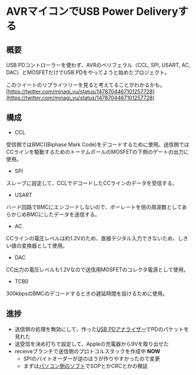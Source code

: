 # AVRマイコンでUSB Power Deliveryする

## 概要

USB PDコントローラーを使わず、AVRのペリフェラル（CCL, SPI, USART, AC, DAC）とMOSFETだけでUSB PDをやってようと始めたプロジェクト。

このツイートのリプライツリーを見ると考えてることがわかるかも。[https://twitter.com/minagi_yu/status/1478704467101257728](https://twitter.com/minagi_yu/status/1478704467101257728)

## 構成

- CCL

受信側ではBMC((Biphase Mark Code)をデコードするために使用。送信側ではCCラインを駆動するためのトーテムポールのMOSFETの下側のゲートの出力に使用。

- SPI

スレーブに設定して、CCLでデコードしたCCラインのデータを受信する。

- USART

ハード回路でBMCにエンコードしないので、ボーレートを倍の周波数としてあらかじめBMCにしたデータを送信する。

- AC

CCラインの電圧レベルは約1.2Vのため、直接デジタル入力できないため、しきい値の変換器として使用。

- DAC

CC出力の電圧レベルも1.2Vなので送信用MOSFETのコレクタ電源として使用。

- TCB0

300kbpsのBMCのデコードするときの遅延時間を設けるために使用。

## 進捗

- 送信側の処理を無効にして、作った[USB PDアナライザー](https://github.com/minagi-yu/USB_PD_Analyzer)でPDのパケットを見れた
- 送受信を決め打ちで設定して、Appleの充電器から9Vを取り出せた
- receiveブランチで送信側のプロトコルスタックを作成中 **NOW**
  - SPIのバイトオーダーが逆のほうが作りやすかったので変更
  -  まずは[パソコン側のソフト](https://github.com/minagi-yu/PdPacketDecodeTest/)でSOPとかCRCとかの検証
